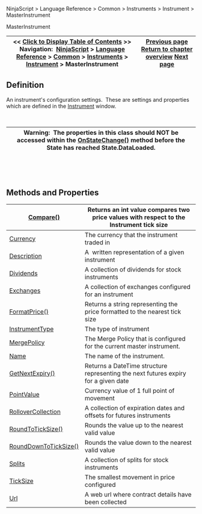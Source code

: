 ﻿


NinjaScript \> Language Reference \> Common \> Instruments \> Instrument \> MasterInstrument






















MasterInstrument







| \<\< [Click to Display Table of Contents](masterinstrument.md) \>\> **Navigation:**     [NinjaScript](ninjascript-1.md) \> [Language Reference](language_reference_wip-1.md) \> [Common](common-1.md) \> [Instruments](instruments_ninjascript-1.md) \> [Instrument](instrument-1.md) \> MasterInstrument | [Previous page](getinstrument-1.md) [Return to chapter overview](instrument-1.md) [Next page](compare-1.md) |
| --- | --- |











## Definition


An instrument's configuration settings.  These are settings and properties which are defined in the [Instrument](instruments-1.md) window.


 




| Warning:  The properties in this class should NOT be accessed within the [OnStateChange()](onstatechange-1.md) method before the State has reached State.DataLoaded. |
| --- |



 


 


## Methods and Properties




| [Compare()](compare-1.md) | Returns an int value compares two price values with respect to the Instrument tick size |
| --- | --- |
| [Currency](currency-1.md) | The currency that the instrument traded in |
| [Description](masterinstrument_description-1.md) | A  written representation of a given instrument |
| [Dividends](dividends-1.md) | A collection of dividends for stock instruments |
| [Exchanges](exchanges-1.md) | A collection of exchanges configured for an instrument |
| [FormatPrice()](formatprice-1.md) | Returns a string representing the price formatted to the nearest tick size |
| [InstrumentType](instrumenttype-1.md) | The type of instrument |
| [MergePolicy](mergepolicy-1.md) | The Merge Policy that is configured for the current master instrument. |
| [Name](masterinstrument_name-1.md) | The name of the instrument. |
| [GetNextExpiry()](getnextexpiry-1.md) | Returns a DateTime structure representing the next futures expiry for a given date |
| [PointValue](pointvalue-1.md) | Currency value of 1 full point of movement |
| [RolloverCollection](rollovercollection-1.md) | A collection of expiration dates and offsets for futures instruments |
| [RoundToTickSize()](roundtoticksize-1.md) | Rounds the value up to the nearest valid value |
| [RoundDownToTickSize()](rounddowntoticksize-1.md) | Rounds the value down to the nearest valid value |
| [Splits](splits-1.md) | A collection of splits for stock instruments |
| [TickSize](ticksize-1.md) | The smallest movement in price configured |
| [Url](url-1.md) | A web url where contract details have been collected |










